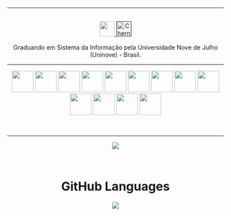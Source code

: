 <hr>
<p align="center">
<br/>
<a href="https://www.linkedin.com/in/gabriel-teixeira-2510/">
  <img width="35px" src="https://img.icons8.com/external-justicon-lineal-color-justicon/48/000000/external-linkedin-social-media-justicon-lineal-color-justicon.png"/>
</a>
<a href="">
  <img alt="ChernoBen's Spotify" width="35px"  src = "https://img.icons8.com/doodle/48/000000/gmail-new.png"/>
</a>
</p>
<p align="center">
Graduando em Sistema da Informação pela Universidade Nove de Julho (Uninove) - Brasil.
</p>
<hr>
<p align="center">
  <code><img height="50" src="https://img.icons8.com/color/48/000000/docker.png"></code>
  <code><img height="50" src="https://img.icons8.com/color/48/000000/mysql-logo.png"/></code>
  <code><img height="50" src="https://img.icons8.com/offices/40/000000/php-logo.png"></code>
  <code><img height="50" src="https://img.icons8.com/fluency/48/000000/laravel.png"></code>
  <code><img height="50" src="https://cdn.jsdelivr.net/gh/devicons/devicon/icons/groovy/groovy-original.svg"></code>
  <code><img height="50" src="https://cdn.jsdelivr.net/gh/devicons/devicon/icons/nodejs/nodejs-original-wordmark.svg"></code>
  <code><img height="50" src="https://img.icons8.com/color/48/000000/javascript--v1.png"></code>
  <code><img height="50" src="https://img.icons8.com/color/48/000000/typescript.png"></code>
  <code><img height="50" src="https://cdn.jsdelivr.net/gh/devicons/devicon/icons/react/react-original.svg"></code>
  <code><img height="50" src="https://img.icons8.com/color/48/000000/html-5--v1.png"></code>
  <code><img height="50" src="https://img.icons8.com/color/48/000000/css3.png"></code>
  <code><img height="50" src="https://img.icons8.com/color/48/000000/bootstrap.png"></code>
  <code><img height="50" src="https://cdn.jsdelivr.net/gh/devicons/devicon/icons/jquery/jquery-original.svg"></code>
</p>
<br>
<hr>
<p align="center">
<img align="center" src="https://github-readme-stats.vercel.app/api?username=gabrielteixeira-0814&show_icons=true&hide_border=true">
</p>
<br>
<p align="center">
  <h1 align="center">GitHub Languages</h1>
</p>
<p align="center"><img align="center" src="https://github-readme-stats.vercel.app/api/top-langs/?username=gabrielteixeira-0814&layout=compact&hide=html" /></p>
<br>
